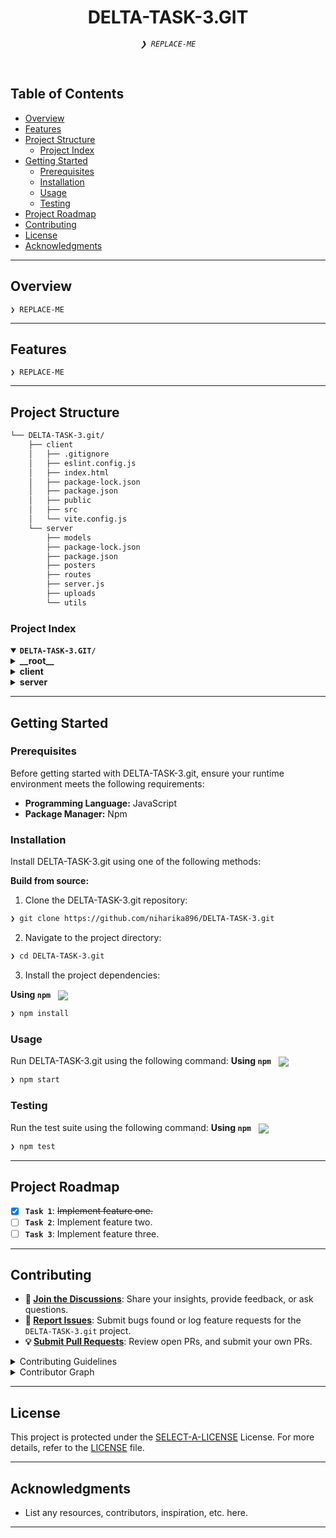 <p align="center">
</p>
<p align="center"><h1 align="center">DELTA-TASK-3.GIT</h1></p>
<p align="center">
	<em><code>❯ REPLACE-ME</code></em>
</p>
<p align="center"><!-- default option, no dependency badges. -->
</p>
<p align="center">
	<!-- default option, no dependency badges. -->
</p>
<br>

##  Table of Contents

- [ Overview](#-overview)
- [ Features](#-features)
- [ Project Structure](#-project-structure)
  - [ Project Index](#-project-index)
- [ Getting Started](#-getting-started)
  - [ Prerequisites](#-prerequisites)
  - [ Installation](#-installation)
  - [ Usage](#-usage)
  - [ Testing](#-testing)
- [ Project Roadmap](#-project-roadmap)
- [ Contributing](#-contributing)
- [ License](#-license)
- [ Acknowledgments](#-acknowledgments)

---

##  Overview

<code>❯ REPLACE-ME</code>

---

##  Features

<code>❯ REPLACE-ME</code>

---

##  Project Structure

```sh
└── DELTA-TASK-3.git/
    ├── client
    │   ├── .gitignore
    │   ├── eslint.config.js
    │   ├── index.html
    │   ├── package-lock.json
    │   ├── package.json
    │   ├── public
    │   ├── src
    │   └── vite.config.js
    └── server
        ├── models
        ├── package-lock.json
        ├── package.json
        ├── posters
        ├── routes
        ├── server.js
        ├── uploads
        └── utils
```


###  Project Index
<details open>
	<summary><b><code>DELTA-TASK-3.GIT/</code></b></summary>
	<details> <!-- __root__ Submodule -->
		<summary><b>__root__</b></summary>
		<blockquote>
			<table>
			</table>
		</blockquote>
	</details>
	<details> <!-- client Submodule -->
		<summary><b>client</b></summary>
		<blockquote>
			<table>
			<tr>
				<td><b><a href='https://github.com/niharika896/DELTA-TASK-3.git/blob/master/client/package-lock.json'>package-lock.json</a></b></td>
				<td><code>❯ REPLACE-ME</code></td>
			</tr>
			<tr>
				<td><b><a href='https://github.com/niharika896/DELTA-TASK-3.git/blob/master/client/vite.config.js'>vite.config.js</a></b></td>
				<td><code>❯ REPLACE-ME</code></td>
			</tr>
			<tr>
				<td><b><a href='https://github.com/niharika896/DELTA-TASK-3.git/blob/master/client/package.json'>package.json</a></b></td>
				<td><code>❯ REPLACE-ME</code></td>
			</tr>
			<tr>
				<td><b><a href='https://github.com/niharika896/DELTA-TASK-3.git/blob/master/client/index.html'>index.html</a></b></td>
				<td><code>❯ REPLACE-ME</code></td>
			</tr>
			<tr>
				<td><b><a href='https://github.com/niharika896/DELTA-TASK-3.git/blob/master/client/eslint.config.js'>eslint.config.js</a></b></td>
				<td><code>❯ REPLACE-ME</code></td>
			</tr>
			</table>
			<details>
				<summary><b>src</b></summary>
				<blockquote>
					<table>
					<tr>
						<td><b><a href='https://github.com/niharika896/DELTA-TASK-3.git/blob/master/client/src/api.js'>api.js</a></b></td>
						<td><code>❯ REPLACE-ME</code></td>
					</tr>
					<tr>
						<td><b><a href='https://github.com/niharika896/DELTA-TASK-3.git/blob/master/client/src/main.jsx'>main.jsx</a></b></td>
						<td><code>❯ REPLACE-ME</code></td>
					</tr>
					<tr>
						<td><b><a href='https://github.com/niharika896/DELTA-TASK-3.git/blob/master/client/src/TypeRouter.jsx'>TypeRouter.jsx</a></b></td>
						<td><code>❯ REPLACE-ME</code></td>
					</tr>
					</table>
					<details>
						<summary><b>features</b></summary>
						<blockquote>
							<table>
							<tr>
								<td><b><a href='https://github.com/niharika896/DELTA-TASK-3.git/blob/master/client/src/features/vendorId.js'>vendorId.js</a></b></td>
								<td><code>❯ REPLACE-ME</code></td>
							</tr>
							<tr>
								<td><b><a href='https://github.com/niharika896/DELTA-TASK-3.git/blob/master/client/src/features/Image.js'>Image.js</a></b></td>
								<td><code>❯ REPLACE-ME</code></td>
							</tr>
							<tr>
								<td><b><a href='https://github.com/niharika896/DELTA-TASK-3.git/blob/master/client/src/features/Email.js'>Email.js</a></b></td>
								<td><code>❯ REPLACE-ME</code></td>
							</tr>
							<tr>
								<td><b><a href='https://github.com/niharika896/DELTA-TASK-3.git/blob/master/client/src/features/NavigateTo.js'>NavigateTo.js</a></b></td>
								<td><code>❯ REPLACE-ME</code></td>
							</tr>
							<tr>
								<td><b><a href='https://github.com/niharika896/DELTA-TASK-3.git/blob/master/client/src/features/City.js'>City.js</a></b></td>
								<td><code>❯ REPLACE-ME</code></td>
							</tr>
							<tr>
								<td><b><a href='https://github.com/niharika896/DELTA-TASK-3.git/blob/master/client/src/features/Wallet.js'>Wallet.js</a></b></td>
								<td><code>❯ REPLACE-ME</code></td>
							</tr>
							<tr>
								<td><b><a href='https://github.com/niharika896/DELTA-TASK-3.git/blob/master/client/src/features/isCityChosen.js'>isCityChosen.js</a></b></td>
								<td><code>❯ REPLACE-ME</code></td>
							</tr>
							<tr>
								<td><b><a href='https://github.com/niharika896/DELTA-TASK-3.git/blob/master/client/src/features/isLoggedIn.js'>isLoggedIn.js</a></b></td>
								<td><code>❯ REPLACE-ME</code></td>
							</tr>
							<tr>
								<td><b><a href='https://github.com/niharika896/DELTA-TASK-3.git/blob/master/client/src/features/Name.js'>Name.js</a></b></td>
								<td><code>❯ REPLACE-ME</code></td>
							</tr>
							<tr>
								<td><b><a href='https://github.com/niharika896/DELTA-TASK-3.git/blob/master/client/src/features/ProfileType.js'>ProfileType.js</a></b></td>
								<td><code>❯ REPLACE-ME</code></td>
							</tr>
							</table>
						</blockquote>
					</details>
					<details>
						<summary><b>Admin</b></summary>
						<blockquote>
							<table>
							<tr>
								<td><b><a href='https://github.com/niharika896/DELTA-TASK-3.git/blob/master/client/src/Admin/AdminHP.jsx'>AdminHP.jsx</a></b></td>
								<td><code>❯ REPLACE-ME</code></td>
							</tr>
							<tr>
								<td><b><a href='https://github.com/niharika896/DELTA-TASK-3.git/blob/master/client/src/Admin/Audit.jsx'>Audit.jsx</a></b></td>
								<td><code>❯ REPLACE-ME</code></td>
							</tr>
							<tr>
								<td><b><a href='https://github.com/niharika896/DELTA-TASK-3.git/blob/master/client/src/Admin/EditEvent.jsx'>EditEvent.jsx</a></b></td>
								<td><code>❯ REPLACE-ME</code></td>
							</tr>
							<tr>
								<td><b><a href='https://github.com/niharika896/DELTA-TASK-3.git/blob/master/client/src/Admin/Vendors.jsx'>Vendors.jsx</a></b></td>
								<td><code>❯ REPLACE-ME</code></td>
							</tr>
							</table>
							<details>
								<summary><b>components</b></summary>
								<blockquote>
									<table>
									<tr>
										<td><b><a href='https://github.com/niharika896/DELTA-TASK-3.git/blob/master/client/src/Admin/components/NavbarA.jsx'>NavbarA.jsx</a></b></td>
										<td><code>❯ REPLACE-ME</code></td>
									</tr>
									</table>
								</blockquote>
							</details>
						</blockquote>
					</details>
					<details>
						<summary><b>components</b></summary>
						<blockquote>
							<table>
							<tr>
								<td><b><a href='https://github.com/niharika896/DELTA-TASK-3.git/blob/master/client/src/components/Carousel.jsx'>Carousel.jsx</a></b></td>
								<td><code>❯ REPLACE-ME</code></td>
							</tr>
							<tr>
								<td><b><a href='https://github.com/niharika896/DELTA-TASK-3.git/blob/master/client/src/components/Navbar.jsx'>Navbar.jsx</a></b></td>
								<td><code>❯ REPLACE-ME</code></td>
							</tr>
							<tr>
								<td><b><a href='https://github.com/niharika896/DELTA-TASK-3.git/blob/master/client/src/components/GoogleLogin.jsx'>GoogleLogin.jsx</a></b></td>
								<td><code>❯ REPLACE-ME</code></td>
							</tr>
							<tr>
								<td><b><a href='https://github.com/niharika896/DELTA-TASK-3.git/blob/master/client/src/components/Chatbot.jsx'>Chatbot.jsx</a></b></td>
								<td><code>❯ REPLACE-ME</code></td>
							</tr>
							<tr>
								<td><b><a href='https://github.com/niharika896/DELTA-TASK-3.git/blob/master/client/src/components/SideBar.jsx'>SideBar.jsx</a></b></td>
								<td><code>❯ REPLACE-ME</code></td>
							</tr>
							<tr>
								<td><b><a href='https://github.com/niharika896/DELTA-TASK-3.git/blob/master/client/src/components/EventsPosters.jsx'>EventsPosters.jsx</a></b></td>
								<td><code>❯ REPLACE-ME</code></td>
							</tr>
							<tr>
								<td><b><a href='https://github.com/niharika896/DELTA-TASK-3.git/blob/master/client/src/components/Chatbot.css'>Chatbot.css</a></b></td>
								<td><code>❯ REPLACE-ME</code></td>
							</tr>
							<tr>
								<td><b><a href='https://github.com/niharika896/DELTA-TASK-3.git/blob/master/client/src/components/UsernameLogin.jsx'>UsernameLogin.jsx</a></b></td>
								<td><code>❯ REPLACE-ME</code></td>
							</tr>
							<tr>
								<td><b><a href='https://github.com/niharika896/DELTA-TASK-3.git/blob/master/client/src/components/carousel.css'>carousel.css</a></b></td>
								<td><code>❯ REPLACE-ME</code></td>
							</tr>
							<tr>
								<td><b><a href='https://github.com/niharika896/DELTA-TASK-3.git/blob/master/client/src/components/MoviesPosters.jsx'>MoviesPosters.jsx</a></b></td>
								<td><code>❯ REPLACE-ME</code></td>
							</tr>
							</table>
						</blockquote>
					</details>
					<details>
						<summary><b>redux</b></summary>
						<blockquote>
							<table>
							<tr>
								<td><b><a href='https://github.com/niharika896/DELTA-TASK-3.git/blob/master/client/src/redux/store-persist.js'>store-persist.js</a></b></td>
								<td><code>❯ REPLACE-ME</code></td>
							</tr>
							</table>
						</blockquote>
					</details>
					<details>
						<summary><b>Vendor</b></summary>
						<blockquote>
							<table>
							<tr>
								<td><b><a href='https://github.com/niharika896/DELTA-TASK-3.git/blob/master/client/src/Vendor/HomePage.jsx'>HomePage.jsx</a></b></td>
								<td><code>❯ REPLACE-ME</code></td>
							</tr>
							<tr>
								<td><b><a href='https://github.com/niharika896/DELTA-TASK-3.git/blob/master/client/src/Vendor/CreateEvent.jsx'>CreateEvent.jsx</a></b></td>
								<td><code>❯ REPLACE-ME</code></td>
							</tr>
							<tr>
								<td><b><a href='https://github.com/niharika896/DELTA-TASK-3.git/blob/master/client/src/Vendor/VendorDetails.jsx'>VendorDetails.jsx</a></b></td>
								<td><code>❯ REPLACE-ME</code></td>
							</tr>
							<tr>
								<td><b><a href='https://github.com/niharika896/DELTA-TASK-3.git/blob/master/client/src/Vendor/WaitPage.jsx'>WaitPage.jsx</a></b></td>
								<td><code>❯ REPLACE-ME</code></td>
							</tr>
							<tr>
								<td><b><a href='https://github.com/niharika896/DELTA-TASK-3.git/blob/master/client/src/Vendor/DeclinedPage.jsx'>DeclinedPage.jsx</a></b></td>
								<td><code>❯ REPLACE-ME</code></td>
							</tr>
							</table>
							<details>
								<summary><b>components</b></summary>
								<blockquote>
									<table>
									<tr>
										<td><b><a href='https://github.com/niharika896/DELTA-TASK-3.git/blob/master/client/src/Vendor/components/Navbar.jsx'>Navbar.jsx</a></b></td>
										<td><code>❯ REPLACE-ME</code></td>
									</tr>
									</table>
								</blockquote>
							</details>
						</blockquote>
					</details>
					<details>
						<summary><b>User</b></summary>
						<blockquote>
							<table>
							<tr>
								<td><b><a href='https://github.com/niharika896/DELTA-TASK-3.git/blob/master/client/src/User/UserRouter.jsx'>UserRouter.jsx</a></b></td>
								<td><code>❯ REPLACE-ME</code></td>
							</tr>
							<tr>
								<td><b><a href='https://github.com/niharika896/DELTA-TASK-3.git/blob/master/client/src/User/index.css'>index.css</a></b></td>
								<td><code>❯ REPLACE-ME</code></td>
							</tr>
							<tr>
								<td><b><a href='https://github.com/niharika896/DELTA-TASK-3.git/blob/master/client/src/User/HomePage.css'>HomePage.css</a></b></td>
								<td><code>❯ REPLACE-ME</code></td>
							</tr>
							<tr>
								<td><b><a href='https://github.com/niharika896/DELTA-TASK-3.git/blob/master/client/src/User/Success.jsx'>Success.jsx</a></b></td>
								<td><code>❯ REPLACE-ME</code></td>
							</tr>
							<tr>
								<td><b><a href='https://github.com/niharika896/DELTA-TASK-3.git/blob/master/client/src/User/Failure.jsx'>Failure.jsx</a></b></td>
								<td><code>❯ REPLACE-ME</code></td>
							</tr>
							<tr>
								<td><b><a href='https://github.com/niharika896/DELTA-TASK-3.git/blob/master/client/src/User/HomePage.jsx'>HomePage.jsx</a></b></td>
								<td><code>❯ REPLACE-ME</code></td>
							</tr>
							<tr>
								<td><b><a href='https://github.com/niharika896/DELTA-TASK-3.git/blob/master/client/src/User/Movies.jsx'>Movies.jsx</a></b></td>
								<td><code>❯ REPLACE-ME</code></td>
							</tr>
							<tr>
								<td><b><a href='https://github.com/niharika896/DELTA-TASK-3.git/blob/master/client/src/User/SeatSelection.jsx'>SeatSelection.jsx</a></b></td>
								<td><code>❯ REPLACE-ME</code></td>
							</tr>
							<tr>
								<td><b><a href='https://github.com/niharika896/DELTA-TASK-3.git/blob/master/client/src/User/PastBookings.jsx'>PastBookings.jsx</a></b></td>
								<td><code>❯ REPLACE-ME</code></td>
							</tr>
							<tr>
								<td><b><a href='https://github.com/niharika896/DELTA-TASK-3.git/blob/master/client/src/User/Events.jsx'>Events.jsx</a></b></td>
								<td><code>❯ REPLACE-ME</code></td>
							</tr>
							<tr>
								<td><b><a href='https://github.com/niharika896/DELTA-TASK-3.git/blob/master/client/src/User/UserDetails.jsx'>UserDetails.jsx</a></b></td>
								<td><code>❯ REPLACE-ME</code></td>
							</tr>
							<tr>
								<td><b><a href='https://github.com/niharika896/DELTA-TASK-3.git/blob/master/client/src/User/ConfirmBooking.jsx'>ConfirmBooking.jsx</a></b></td>
								<td><code>❯ REPLACE-ME</code></td>
							</tr>
							<tr>
								<td><b><a href='https://github.com/niharika896/DELTA-TASK-3.git/blob/master/client/src/User/UserDetailsUsername.jsx'>UserDetailsUsername.jsx</a></b></td>
								<td><code>❯ REPLACE-ME</code></td>
							</tr>
							</table>
						</blockquote>
					</details>
				</blockquote>
			</details>
		</blockquote>
	</details>
	<details> <!-- server Submodule -->
		<summary><b>server</b></summary>
		<blockquote>
			<table>
			<tr>
				<td><b><a href='https://github.com/niharika896/DELTA-TASK-3.git/blob/master/server/package-lock.json'>package-lock.json</a></b></td>
				<td><code>❯ REPLACE-ME</code></td>
			</tr>
			<tr>
				<td><b><a href='https://github.com/niharika896/DELTA-TASK-3.git/blob/master/server/package.json'>package.json</a></b></td>
				<td><code>❯ REPLACE-ME</code></td>
			</tr>
			<tr>
				<td><b><a href='https://github.com/niharika896/DELTA-TASK-3.git/blob/master/server/server.js'>server.js</a></b></td>
				<td><code>❯ REPLACE-ME</code></td>
			</tr>
			</table>
			<details>
				<summary><b>posters</b></summary>
				<blockquote>
					<table>
					<tr>
						<td><b><a href='https://github.com/niharika896/DELTA-TASK-3.git/blob/master/server/posters/kkc.avif'>kkc.avif</a></b></td>
						<td><code>❯ REPLACE-ME</code></td>
					</tr>
					<tr>
						<td><b><a href='https://github.com/niharika896/DELTA-TASK-3.git/blob/master/server/posters/mpbmv.avif'>mpbmv.avif</a></b></td>
						<td><code>❯ REPLACE-ME</code></td>
					</tr>
					</table>
				</blockquote>
			</details>
			<details>
				<summary><b>uploads</b></summary>
				<blockquote>
					<table>
					<tr>
						<td><b><a href='https://github.com/niharika896/DELTA-TASK-3.git/blob/master/server/uploads/356e3cc7832b5b7a41e1bb2152263b2b'>356e3cc7832b5b7a41e1bb2152263b2b</a></b></td>
						<td><code>❯ REPLACE-ME</code></td>
					</tr>
					<tr>
						<td><b><a href='https://github.com/niharika896/DELTA-TASK-3.git/blob/master/server/uploads/a5480b14fe0c0ae2ac968da12ff7672d'>a5480b14fe0c0ae2ac968da12ff7672d</a></b></td>
						<td><code>❯ REPLACE-ME</code></td>
					</tr>
					<tr>
						<td><b><a href='https://github.com/niharika896/DELTA-TASK-3.git/blob/master/server/uploads/b31de025c591408ef2485899b53919e9'>b31de025c591408ef2485899b53919e9</a></b></td>
						<td><code>❯ REPLACE-ME</code></td>
					</tr>
					<tr>
						<td><b><a href='https://github.com/niharika896/DELTA-TASK-3.git/blob/master/server/uploads/bccb68d535bf52e629fc1ebee85a638d'>bccb68d535bf52e629fc1ebee85a638d</a></b></td>
						<td><code>❯ REPLACE-ME</code></td>
					</tr>
					<tr>
						<td><b><a href='https://github.com/niharika896/DELTA-TASK-3.git/blob/master/server/uploads/fe681963e61541eebbeaa7afc445c79f'>fe681963e61541eebbeaa7afc445c79f</a></b></td>
						<td><code>❯ REPLACE-ME</code></td>
					</tr>
					<tr>
						<td><b><a href='https://github.com/niharika896/DELTA-TASK-3.git/blob/master/server/uploads/9f61d9a92b68723f30075a4ce6c5b326'>9f61d9a92b68723f30075a4ce6c5b326</a></b></td>
						<td><code>❯ REPLACE-ME</code></td>
					</tr>
					<tr>
						<td><b><a href='https://github.com/niharika896/DELTA-TASK-3.git/blob/master/server/uploads/a62843f19252caf3e0555e4323815e08'>a62843f19252caf3e0555e4323815e08</a></b></td>
						<td><code>❯ REPLACE-ME</code></td>
					</tr>
					<tr>
						<td><b><a href='https://github.com/niharika896/DELTA-TASK-3.git/blob/master/server/uploads/93df0a152275bf44dc396a86100a42ac'>93df0a152275bf44dc396a86100a42ac</a></b></td>
						<td><code>❯ REPLACE-ME</code></td>
					</tr>
					<tr>
						<td><b><a href='https://github.com/niharika896/DELTA-TASK-3.git/blob/master/server/uploads/51d85fa6dec6b92dd2a89de54ed7de88'>51d85fa6dec6b92dd2a89de54ed7de88</a></b></td>
						<td><code>❯ REPLACE-ME</code></td>
					</tr>
					<tr>
						<td><b><a href='https://github.com/niharika896/DELTA-TASK-3.git/blob/master/server/uploads/5d710e2f98a0d549a1e82eaab9b9d5a5'>5d710e2f98a0d549a1e82eaab9b9d5a5</a></b></td>
						<td><code>❯ REPLACE-ME</code></td>
					</tr>
					<tr>
						<td><b><a href='https://github.com/niharika896/DELTA-TASK-3.git/blob/master/server/uploads/ee1ce30af971d667cf298a2c30f6fa15'>ee1ce30af971d667cf298a2c30f6fa15</a></b></td>
						<td><code>❯ REPLACE-ME</code></td>
					</tr>
					<tr>
						<td><b><a href='https://github.com/niharika896/DELTA-TASK-3.git/blob/master/server/uploads/3f60acfda820abfb14ea8d7722d5fc4a'>3f60acfda820abfb14ea8d7722d5fc4a</a></b></td>
						<td><code>❯ REPLACE-ME</code></td>
					</tr>
					<tr>
						<td><b><a href='https://github.com/niharika896/DELTA-TASK-3.git/blob/master/server/uploads/cb7e41df8026c9174fc639818e43dfef'>cb7e41df8026c9174fc639818e43dfef</a></b></td>
						<td><code>❯ REPLACE-ME</code></td>
					</tr>
					<tr>
						<td><b><a href='https://github.com/niharika896/DELTA-TASK-3.git/blob/master/server/uploads/326aabcaabbcb11e098ddc1f2b368484'>326aabcaabbcb11e098ddc1f2b368484</a></b></td>
						<td><code>❯ REPLACE-ME</code></td>
					</tr>
					<tr>
						<td><b><a href='https://github.com/niharika896/DELTA-TASK-3.git/blob/master/server/uploads/63054382444e0e635a3c2ab38439d95f'>63054382444e0e635a3c2ab38439d95f</a></b></td>
						<td><code>❯ REPLACE-ME</code></td>
					</tr>
					<tr>
						<td><b><a href='https://github.com/niharika896/DELTA-TASK-3.git/blob/master/server/uploads/fbd925f1ad976f7f608ad5149ff358c0'>fbd925f1ad976f7f608ad5149ff358c0</a></b></td>
						<td><code>❯ REPLACE-ME</code></td>
					</tr>
					<tr>
						<td><b><a href='https://github.com/niharika896/DELTA-TASK-3.git/blob/master/server/uploads/ee69213ddef4e0a5abd9d2b34faa3326'>ee69213ddef4e0a5abd9d2b34faa3326</a></b></td>
						<td><code>❯ REPLACE-ME</code></td>
					</tr>
					<tr>
						<td><b><a href='https://github.com/niharika896/DELTA-TASK-3.git/blob/master/server/uploads/b685ac3ca3757a5cb052e1948fedf2fc'>b685ac3ca3757a5cb052e1948fedf2fc</a></b></td>
						<td><code>❯ REPLACE-ME</code></td>
					</tr>
					<tr>
						<td><b><a href='https://github.com/niharika896/DELTA-TASK-3.git/blob/master/server/uploads/401a6c42f8b8fd54556efa4869a74dda'>401a6c42f8b8fd54556efa4869a74dda</a></b></td>
						<td><code>❯ REPLACE-ME</code></td>
					</tr>
					<tr>
						<td><b><a href='https://github.com/niharika896/DELTA-TASK-3.git/blob/master/server/uploads/ea6d04151e9cd6e5f46245b5ef1d194f'>ea6d04151e9cd6e5f46245b5ef1d194f</a></b></td>
						<td><code>❯ REPLACE-ME</code></td>
					</tr>
					</table>
				</blockquote>
			</details>
			<details>
				<summary><b>models</b></summary>
				<blockquote>
					<table>
					<tr>
						<td><b><a href='https://github.com/niharika896/DELTA-TASK-3.git/blob/master/server/models/UsernameUserModel.js'>UsernameUserModel.js</a></b></td>
						<td><code>❯ REPLACE-ME</code></td>
					</tr>
					<tr>
						<td><b><a href='https://github.com/niharika896/DELTA-TASK-3.git/blob/master/server/models/MovieposterModel.js'>MovieposterModel.js</a></b></td>
						<td><code>❯ REPLACE-ME</code></td>
					</tr>
					<tr>
						<td><b><a href='https://github.com/niharika896/DELTA-TASK-3.git/blob/master/server/models/dbConnectionEventsTimings.js'>dbConnectionEventsTimings.js</a></b></td>
						<td><code>❯ REPLACE-ME</code></td>
					</tr>
					<tr>
						<td><b><a href='https://github.com/niharika896/DELTA-TASK-3.git/blob/master/server/models/dbConnectionPosters.js'>dbConnectionPosters.js</a></b></td>
						<td><code>❯ REPLACE-ME</code></td>
					</tr>
					<tr>
						<td><b><a href='https://github.com/niharika896/DELTA-TASK-3.git/blob/master/server/models/dbConnectionProfiles.js'>dbConnectionProfiles.js</a></b></td>
						<td><code>❯ REPLACE-ME</code></td>
					</tr>
					<tr>
						<td><b><a href='https://github.com/niharika896/DELTA-TASK-3.git/blob/master/server/models/VendorModel.js'>VendorModel.js</a></b></td>
						<td><code>❯ REPLACE-ME</code></td>
					</tr>
					<tr>
						<td><b><a href='https://github.com/niharika896/DELTA-TASK-3.git/blob/master/server/models/dbSeatsConnection.js'>dbSeatsConnection.js</a></b></td>
						<td><code>❯ REPLACE-ME</code></td>
					</tr>
					<tr>
						<td><b><a href='https://github.com/niharika896/DELTA-TASK-3.git/blob/master/server/models/Usermodel.js'>Usermodel.js</a></b></td>
						<td><code>❯ REPLACE-ME</code></td>
					</tr>
					<tr>
						<td><b><a href='https://github.com/niharika896/DELTA-TASK-3.git/blob/master/server/models/EventsposterModel.js'>EventsposterModel.js</a></b></td>
						<td><code>❯ REPLACE-ME</code></td>
					</tr>
					<tr>
						<td><b><a href='https://github.com/niharika896/DELTA-TASK-3.git/blob/master/server/models/dbConnectionMovieTimings.js'>dbConnectionMovieTimings.js</a></b></td>
						<td><code>❯ REPLACE-ME</code></td>
					</tr>
					</table>
				</blockquote>
			</details>
			<details>
				<summary><b>routes</b></summary>
				<blockquote>
					<table>
					<tr>
						<td><b><a href='https://github.com/niharika896/DELTA-TASK-3.git/blob/master/server/routes/MoviesRoute.js'>MoviesRoute.js</a></b></td>
						<td><code>❯ REPLACE-ME</code></td>
					</tr>
					<tr>
						<td><b><a href='https://github.com/niharika896/DELTA-TASK-3.git/blob/master/server/routes/pastBookings.js'>pastBookings.js</a></b></td>
						<td><code>❯ REPLACE-ME</code></td>
					</tr>
					<tr>
						<td><b><a href='https://github.com/niharika896/DELTA-TASK-3.git/blob/master/server/routes/cancelBooking.js'>cancelBooking.js</a></b></td>
						<td><code>❯ REPLACE-ME</code></td>
					</tr>
					<tr>
						<td><b><a href='https://github.com/niharika896/DELTA-TASK-3.git/blob/master/server/routes/SaveBookingInfo.js'>SaveBookingInfo.js</a></b></td>
						<td><code>❯ REPLACE-ME</code></td>
					</tr>
					<tr>
						<td><b><a href='https://github.com/niharika896/DELTA-TASK-3.git/blob/master/server/routes/updateRoute.js'>updateRoute.js</a></b></td>
						<td><code>❯ REPLACE-ME</code></td>
					</tr>
					<tr>
						<td><b><a href='https://github.com/niharika896/DELTA-TASK-3.git/blob/master/server/routes/chatbot.js'>chatbot.js</a></b></td>
						<td><code>❯ REPLACE-ME</code></td>
					</tr>
					<tr>
						<td><b><a href='https://github.com/niharika896/DELTA-TASK-3.git/blob/master/server/routes/AuthRoute.js'>AuthRoute.js</a></b></td>
						<td><code>❯ REPLACE-ME</code></td>
					</tr>
					<tr>
						<td><b><a href='https://github.com/niharika896/DELTA-TASK-3.git/blob/master/server/routes/PosterRoute.js'>PosterRoute.js</a></b></td>
						<td><code>❯ REPLACE-ME</code></td>
					</tr>
					<tr>
						<td><b><a href='https://github.com/niharika896/DELTA-TASK-3.git/blob/master/server/routes/eventRecom.js'>eventRecom.js</a></b></td>
						<td><code>❯ REPLACE-ME</code></td>
					</tr>
					<tr>
						<td><b><a href='https://github.com/niharika896/DELTA-TASK-3.git/blob/master/server/routes/EventsRoute.js'>EventsRoute.js</a></b></td>
						<td><code>❯ REPLACE-ME</code></td>
					</tr>
					<tr>
						<td><b><a href='https://github.com/niharika896/DELTA-TASK-3.git/blob/master/server/routes/PFPRoutes.js'>PFPRoutes.js</a></b></td>
						<td><code>❯ REPLACE-ME</code></td>
					</tr>
					<tr>
						<td><b><a href='https://github.com/niharika896/DELTA-TASK-3.git/blob/master/server/routes/usernameLogin.js'>usernameLogin.js</a></b></td>
						<td><code>❯ REPLACE-ME</code></td>
					</tr>
					<tr>
						<td><b><a href='https://github.com/niharika896/DELTA-TASK-3.git/blob/master/server/routes/pdfRoute.js'>pdfRoute.js</a></b></td>
						<td><code>❯ REPLACE-ME</code></td>
					</tr>
					<tr>
						<td><b><a href='https://github.com/niharika896/DELTA-TASK-3.git/blob/master/server/routes/SeatSelectionRoute.js'>SeatSelectionRoute.js</a></b></td>
						<td><code>❯ REPLACE-ME</code></td>
					</tr>
					<tr>
						<td><b><a href='https://github.com/niharika896/DELTA-TASK-3.git/blob/master/server/routes/newUser.js'>newUser.js</a></b></td>
						<td><code>❯ REPLACE-ME</code></td>
					</tr>
					<tr>
						<td><b><a href='https://github.com/niharika896/DELTA-TASK-3.git/blob/master/server/routes/webSocketServer.js'>webSocketServer.js</a></b></td>
						<td><code>❯ REPLACE-ME</code></td>
					</tr>
					</table>
					<details>
						<summary><b>VendorRoutes</b></summary>
						<blockquote>
							<table>
							<tr>
								<td><b><a href='https://github.com/niharika896/DELTA-TASK-3.git/blob/master/server/routes/VendorRoutes/updateVendor.js'>updateVendor.js</a></b></td>
								<td><code>❯ REPLACE-ME</code></td>
							</tr>
							<tr>
								<td><b><a href='https://github.com/niharika896/DELTA-TASK-3.git/blob/master/server/routes/VendorRoutes/createEvent.js'>createEvent.js</a></b></td>
								<td><code>❯ REPLACE-ME</code></td>
							</tr>
							</table>
						</blockquote>
					</details>
					<details>
						<summary><b>AdminRoutes</b></summary>
						<blockquote>
							<table>
							<tr>
								<td><b><a href='https://github.com/niharika896/DELTA-TASK-3.git/blob/master/server/routes/AdminRoutes/auditVendor.js'>auditVendor.js</a></b></td>
								<td><code>❯ REPLACE-ME</code></td>
							</tr>
							<tr>
								<td><b><a href='https://github.com/niharika896/DELTA-TASK-3.git/blob/master/server/routes/AdminRoutes/homePageRoutes.js'>homePageRoutes.js</a></b></td>
								<td><code>❯ REPLACE-ME</code></td>
							</tr>
							<tr>
								<td><b><a href='https://github.com/niharika896/DELTA-TASK-3.git/blob/master/server/routes/AdminRoutes/vendor.js'>vendor.js</a></b></td>
								<td><code>❯ REPLACE-ME</code></td>
							</tr>
							<tr>
								<td><b><a href='https://github.com/niharika896/DELTA-TASK-3.git/blob/master/server/routes/AdminRoutes/editEvent.js'>editEvent.js</a></b></td>
								<td><code>❯ REPLACE-ME</code></td>
							</tr>
							<tr>
								<td><b><a href='https://github.com/niharika896/DELTA-TASK-3.git/blob/master/server/routes/AdminRoutes/updateVendorStatus.js'>updateVendorStatus.js</a></b></td>
								<td><code>❯ REPLACE-ME</code></td>
							</tr>
							</table>
						</blockquote>
					</details>
				</blockquote>
			</details>
			<details>
				<summary><b>utils</b></summary>
				<blockquote>
					<table>
					<tr>
						<td><b><a href='https://github.com/niharika896/DELTA-TASK-3.git/blob/master/server/utils/googleConfig.js'>googleConfig.js</a></b></td>
						<td><code>❯ REPLACE-ME</code></td>
					</tr>
					</table>
				</blockquote>
			</details>
		</blockquote>
	</details>
</details>

---
##  Getting Started

###  Prerequisites

Before getting started with DELTA-TASK-3.git, ensure your runtime environment meets the following requirements:

- **Programming Language:** JavaScript
- **Package Manager:** Npm


###  Installation

Install DELTA-TASK-3.git using one of the following methods:

**Build from source:**

1. Clone the DELTA-TASK-3.git repository:
```sh
❯ git clone https://github.com/niharika896/DELTA-TASK-3.git
```

2. Navigate to the project directory:
```sh
❯ cd DELTA-TASK-3.git
```

3. Install the project dependencies:


**Using `npm`** &nbsp; [<img align="center" src="https://img.shields.io/badge/npm-CB3837.svg?style={badge_style}&logo=npm&logoColor=white" />](https://www.npmjs.com/)

```sh
❯ npm install
```




###  Usage
Run DELTA-TASK-3.git using the following command:
**Using `npm`** &nbsp; [<img align="center" src="https://img.shields.io/badge/npm-CB3837.svg?style={badge_style}&logo=npm&logoColor=white" />](https://www.npmjs.com/)

```sh
❯ npm start
```


###  Testing
Run the test suite using the following command:
**Using `npm`** &nbsp; [<img align="center" src="https://img.shields.io/badge/npm-CB3837.svg?style={badge_style}&logo=npm&logoColor=white" />](https://www.npmjs.com/)

```sh
❯ npm test
```


---
##  Project Roadmap

- [X] **`Task 1`**: <strike>Implement feature one.</strike>
- [ ] **`Task 2`**: Implement feature two.
- [ ] **`Task 3`**: Implement feature three.

---

##  Contributing

- **💬 [Join the Discussions](https://github.com/niharika896/DELTA-TASK-3.git/discussions)**: Share your insights, provide feedback, or ask questions.
- **🐛 [Report Issues](https://github.com/niharika896/DELTA-TASK-3.git/issues)**: Submit bugs found or log feature requests for the `DELTA-TASK-3.git` project.
- **💡 [Submit Pull Requests](https://github.com/niharika896/DELTA-TASK-3.git/blob/main/CONTRIBUTING.md)**: Review open PRs, and submit your own PRs.

<details closed>
<summary>Contributing Guidelines</summary>

1. **Fork the Repository**: Start by forking the project repository to your github account.
2. **Clone Locally**: Clone the forked repository to your local machine using a git client.
   ```sh
   git clone https://github.com/niharika896/DELTA-TASK-3.git
   ```
3. **Create a New Branch**: Always work on a new branch, giving it a descriptive name.
   ```sh
   git checkout -b new-feature-x
   ```
4. **Make Your Changes**: Develop and test your changes locally.
5. **Commit Your Changes**: Commit with a clear message describing your updates.
   ```sh
   git commit -m 'Implemented new feature x.'
   ```
6. **Push to github**: Push the changes to your forked repository.
   ```sh
   git push origin new-feature-x
   ```
7. **Submit a Pull Request**: Create a PR against the original project repository. Clearly describe the changes and their motivations.
8. **Review**: Once your PR is reviewed and approved, it will be merged into the main branch. Congratulations on your contribution!
</details>

<details closed>
<summary>Contributor Graph</summary>
<br>
<p align="left">
   <a href="https://github.com{/niharika896/DELTA-TASK-3.git/}graphs/contributors">
      <img src="https://contrib.rocks/image?repo=niharika896/DELTA-TASK-3.git">
   </a>
</p>
</details>

---

##  License

This project is protected under the [SELECT-A-LICENSE](https://choosealicense.com/licenses) License. For more details, refer to the [LICENSE](https://choosealicense.com/licenses/) file.

---

##  Acknowledgments

- List any resources, contributors, inspiration, etc. here.

---
